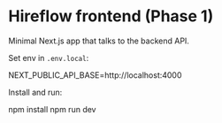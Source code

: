# Hireflow frontend (Phase 1)

Minimal Next.js app that talks to the backend API.

Set env in `.env.local`:

NEXT_PUBLIC_API_BASE=http://localhost:4000

Install and run:

npm install
npm run dev
